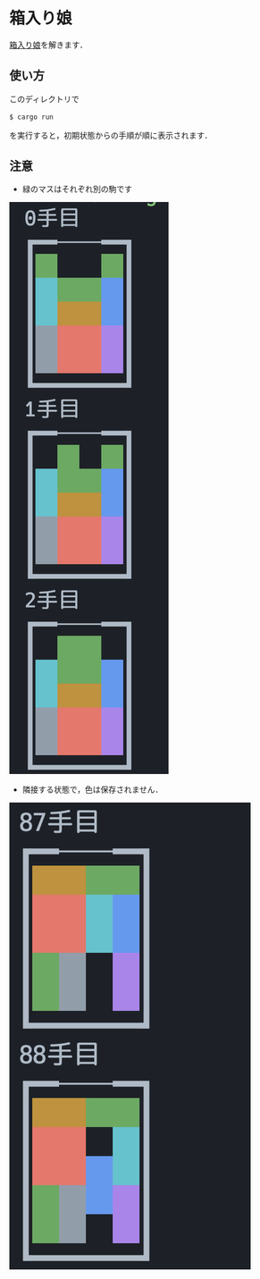 # 箱入り娘

[箱入り娘](https://ja.wikipedia.org/wiki/%E7%AE%B1%E5%85%A5%E3%82%8A%E5%A8%98_(%E3%83%91%E3%82%BA%E3%83%AB))を解きます．

## 使い方

このディレクトリで

```sh
$ cargo run
```

を実行すると，初期状態からの手順が順に表示されます．

## 注意

- 緑のマスはそれぞれ別の駒です
  
![初期状態から2手目まで](images/fig1.png)

- 隣接する状態で，色は保存されません．

![87手目から88手目まで](image.png)
